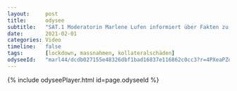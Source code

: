 ```yaml
---
layout:     post
title:      odysee
subtitle:   "SAT.1 Moderatorin Marlene Lufen informiert über Fakten zu den Kollateralschäden des Lockdowns!"
date:       2021-02-01
categories: Video
timeline:   false
tags:       [lockdown, massnahmen, kollateralschäden]
odyseeId:   "marl44/dcdb027155e48326dbf1bad16837e116862c0cc3?r=4PXeaPZoxfW3ZMN8FiCMSHEHWSXvKbAJ"
---
```


{% include odyseePlayer.html id=page.odyseeId %}
